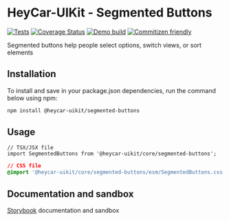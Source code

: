 # HeyCar-UIKit - Segmented Buttons

[![Tests](https://github.com/hey-car/heycar-uikit/actions/workflows/build.yml/badge.svg)](https://github.com/hey-car/heycar-uikit/actions/workflows/build.yml)
[![Coverage Status](https://coveralls.io/repos/github/hey-car/heycar-uikit/badge.svg)](https://coveralls.io/github/hey-car/heycar-uikit)
[![Demo build](https://github.com/hey-car/heycar-uikit/actions/workflows/main.yml/badge.svg)](https://github.com/hey-car/heycar-uikit/actions/workflows/main.yml)
[![Commitizen friendly](https://img.shields.io/badge/commitizen-friendly-brightgreen.svg)](http://commitizen.github.io/cz-cli/)

Segmented buttons help people select options, switch views, or sort elements

## Installation

To install and save in your package.json dependencies, run the command below using npm:

```bash
npm install @heycar-uikit/segmented-buttons
```

## Usage

```tsx
// TSX/JSX file
import SegmentedButtons from '@heycar-uikit/core/segmented-buttons';
```

```css
// CSS file
@import '@heycar-uikit/core/segmented-buttons/esm/SegmentedButtons.css';
```

## Documentation and sandbox

[Storybook](https://hey-car.github.io/heycar-uikit/main/?path=/docs/components-molecules-segmentedbuttons--segmented-buttons) documentation and sandbox
